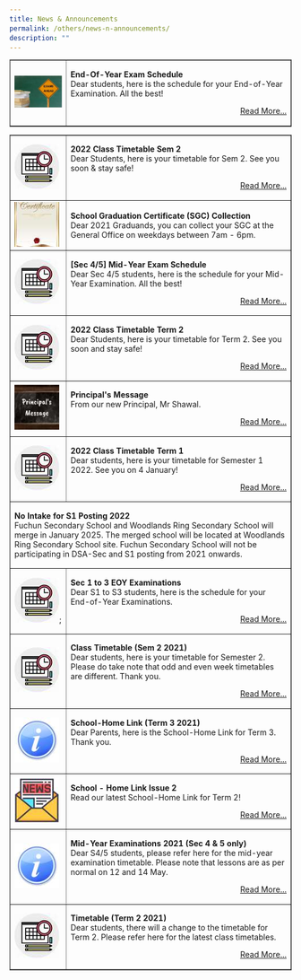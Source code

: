 ```yaml
---
title: News & Announcements
permalink: /others/news-n-announcements/
description: ""
---
```

<table style="border-collapse: collapse; width: 100%;" border="1">
<tbody>
<tr>
<td style="width: 20%;"><img src="/images/Exams.jpg"></td>
<td style="width: 80%;"><p><strong>End-Of-Year Exam Schedule<br /></strong>Dear students, here is the schedule for your End-of-Year Examination. All the best!</p>
<p style="text-align: right;"><a href="/information/examination-schedule">Read More...</a></p></td>
</tr>
<tr>
<table style="border-collapse: collapse; width: 100%;" border="1">
<tbody>
<tr>
<td style="width: 20%;"><img src="/images/news.jpg"></td>
<td style="width: 80%;"><p><strong>2022 Class Timetable Sem 2<br /></strong>Dear Students, here is your timetable for Sem 2. See you soon &amp; stay safe!</p>
<p style="text-align: right;"><a href="/information/class-timetable">Read More...</a></p></td>
</tr>
<tr>
<td style="width: 20%;"><img src="/images/cert.jpg"></td>
<td style="width: 80%;"><p><strong>School Graduation Certificate (SGC) Collection<br /></strong>Dear 2021 Graduands, you can collect your SGC at the General Office on weekdays between 7am - 6pm.</p></td>
</tr>
<tr>
<td style="width: 20%;"><img src="/images/news.jpg"></td>
<td style="width: 80%;"><p><strong>[Sec 4/5] Mid-Year Exam Schedule<br /></strong>Dear Sec 4/5 students, here is the schedule for your Mid-Year Examination. All the best!</p>
<p style="text-align: right;"><a href="/information/examination-schedule">Read More...</a></p></td>
</tr>
<tr>
<td style="width: 20%;"><img src="/images/news.jpg"></td>
<td style="width: 80%;"><p><strong>2022 Class Timetable Term 2<br /></strong>Dear Students, here is your timetable for Term 2. See you soon and stay safe!</p>
<p style="text-align: right;"><a href="/information/class-timetable">Read More...</a></p></td>
</tr>
<tr>
<td style="width: 20%;"><img src="/images/pm.jpg"></td>
<td style="width: 80%;"><p><strong>Principal's Message<br /></strong>From our new Principal, Mr Shawal.</p>
<p style="text-align: right;"><a href="/our-school/principals-message">Read More...</a></p></td>
</tr>
<tr>
<td style="width: 20%;"><img src="/images/news.jpg"></td>
<td style="width: 80%;"><p><strong>2022 Class Timetable Term 1<br /></strong>Dear students, here is your timetable for Semester 1 2022. See you on 4 January!</p>
<p style="text-align: right;"><a href="/files/2022%20Class%20Timetable%20Sem%201.pdf">Read More...</a></p></td>
</tr>
<tr>
<td colspan = "2"><p><strong>No Intake for S1 Posting 2022<br /></strong>Fuchun Secondary School and Woodlands Ring Secondary School will merge in January 2025. The merged school will be located at Woodlands Ring Secondary School site. Fuchun Secondary School will not be participating in DSA-Sec and S1 posting from 2021 onwards.</p></td>
</tr>
<tr>
<td style="width: 20%;"><img src="/images/news.jpg">;</td>
<td style="width: 80%;"><p><strong>Sec 1 to 3 EOY Examinations<br /></strong>Dear S1 to S3 students, here is the schedule for your End-of-Year Examinations.</p>
<p style="text-align: right;"><a href="/information/examination-schedule">Read More...</a></p></td>
</tr>
<tr>
<td style="width: 20%;"><img src="/images/news.jpg"></td>
<td style="width: 80%;"><p><strong>Class Timetable (Sem 2 2021)<br /></strong>Dear students, here is your timetable for Semester 2. Please do take note that odd and even week timetables are different. Thank you.</p>
<p style="text-align: right;"><a href="/files/Class%20Timetable%20Sem%202%202021.pdf">Read More...</a></p></td>
</tr>
<tr>
<td style="width: 20%;"><img src="/images/in.jpg"></td>
<td style="width: 80%;"><p><strong>School-Home Link (Term 3 2021)<br /></strong>Dear Parents, here is the School-Home Link for Term 3. Thank you.</p>
<p style="text-align: right;"><a href="files/School_Home_Link_T3_2021.pdf">Read More...</a></p></td>
</tr>
<tr>
<td style="width: 20%;"><img src="/images/new.jpg"></td>
<td style="width: 80%;"><p><strong>School - Home Link Issue 2<br /></strong>Read our latest School-Home Link for Term 2!</p>
<p style="text-align: right;"><a href="https://fuchunsec-moe-edu-sg-admin.cwp.sg/qql/slot/u371/Parents/School-Home%20Link/School_Home_Link_T2_2021_20Apr.pdf">Read More...</a></p></td>
</tr>
<tr>
<td style="width: 20%;"><img src="/images/in.jpg"></td>
<td style="width: 80%;"><p><strong>Mid-Year Examinations 2021 (Sec 4 &amp; 5 only)<br /></strong>Dear S4/5 students, please refer here for the mid-year examination timetable. Please note that lessons are as per normal on 12 and 14 May.</p>
<p style="text-align: right;"><a href="/information/examination-schedule">Read More...</a></p></td>
</tr>
<tr>
<td style="width: 20%;"><img src="/images/news.jpg"></td>
<td style="width: 80%;"><p><strong>Timetable (Term 2 2021)<br /></strong>Dear students, there will a change to the timetable for Term 2. Please refer here for the latest class timetables.</p>
<p style="text-align: right;"><a href="/files/Class%20Timetable%20T2%202021.pdf">Read More...</a></p></td>
</tr>
</tbody>
</table>